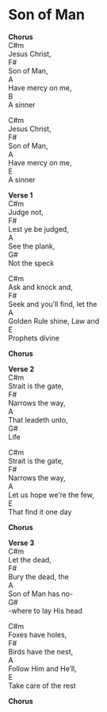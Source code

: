 # Son of Man

**Chorus**<br>
C#m<br>
Jesus Christ,<br>
F#<br>
Son of Man,<br>
A<br>
Have mercy on me,<br>
B<br>
A sinner<br>

C#m<br>
Jesus Christ,<br>
F#<br>
Son of Man,<br>
A<br>
Have mercy on me,<br>
E<br>
A sinner<br>

**Verse 1**<br>
C#m<br>
Judge not,<br>
F#<br>
Lest ye be judged,<br>
A<br>
See the plank,<br>
G#<br>
Not the speck<br>

C#m<br>
Ask and knock and,<br>
F#<br>
Seek and you’ll find, let the<br>
A<br>
Golden Rule shine, Law and <br>
E<br>
Prophets divine<br>

**Chorus**<br>

**Verse 2**<br>
C#m<br>
Strait is the gate,<br>
F#<br>
Narrows the way,<br>
A<br>
That leadeth unto,<br>
G#<br>
Life<br>

C#m<br>
Strait is the gate,<br>
F#<br>
Narrows the way,<br>
A<br>
Let us hope we’re the few,<br>
E<br>
That find it one day<br>

**Chorus**<br>

**Verse 3**<br>
C#m<br>
Let the dead,<br>
F#<br>
Bury the dead, the<br>
A<br>
Son of Man has no-<br>
G#<br>
-where to lay His head<br>

C#m<br>
Foxes have holes,<br>
F#<br>
Birds have the nest,<br>
A<br>
Follow Him and He’ll,<br>
E<br>
Take care of the rest<br>

**Chorus**
